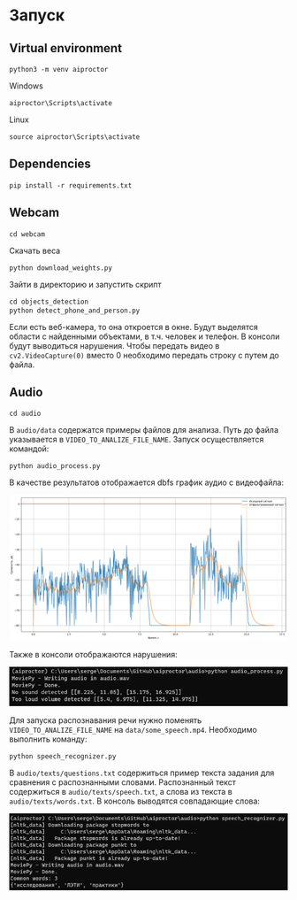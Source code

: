 # Запуск

## Virtual environment

    python3 -m venv aiproctor

Windows

    aiproctor\Scripts\activate

Linux

    source aiproctor\Scripts\activate

## Dependencies

    pip install -r requirements.txt

## Webcam

    cd webcam

Скачать веса

    python download_weights.py

Зайти в директорию и запустить скрипт

    cd objects_detection
    python detect_phone_and_person.py

Если есть веб-камера, то она откроется в окне. Будут выделятся области с найденными объектами, в т.ч. человек и телефон. В консоли будут выводиться нарушения. Чтобы передать видео в `cv2.VideoCapture(0)` вместо 0 необходимо передать строку с путем до файла.

## Audio

    cd audio

В `audio/data` содержатся примеры файлов для анализа. Путь до файла указывается в `VIDEO_TO_ANALIZE_FILE_NAME`. Запуск осуществляется командой:

    python audio_process.py

В качестве результатов отображается dbfs график аудио с видеофайла:

![График сигнала](data/pictures/signal.png)

Также в консоли отображаются нарушения:

![График сигнала](data/pictures/audio_process.png)

Для запуска распознавания речи нужно поменять `VIDEO_TO_ANALIZE_FILE_NAME` на `data/some_speech.mp4`. Необходимо выполнить команду:

    python speech_recognizer.py

В `audio/texts/questions.txt` содержиться пример текста задания для сравнения с распознанными словами. Распознанный текст содержиться в `audio/texts/speech.txt`, а слова из текста в `audio/texts/words.txt`. В консоль выводятся совпадающие слова:

![График сигнала](data/pictures/speech_recognizer.png)